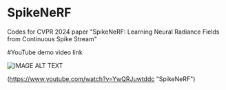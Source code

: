 # SpikeNeRF
Codes for CVPR 2024 paper "SpikeNeRF: Learning Neural Radiance Fields from Continuous Spike Stream"


#YouTube demo video link

![IMAGE ALT TEXT](http://img.youtube.com/vi/YwQRJuwtddc/0.jpg)

(https://www.youtube.com/watch?v=YwQRJuwtddc "SpikeNeRF")
